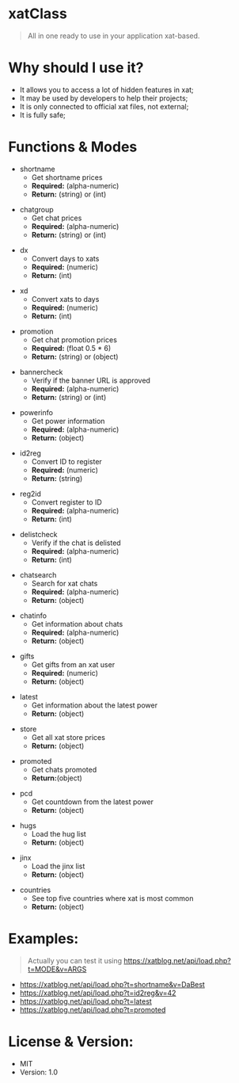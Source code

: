 # xatClass
> All in one ready to use in your application xat-based.

# Why should I use it?
* It allows you to access a lot of hidden features in xat;
* It may be used by developers to help their projects;
* It is only connected to official xat files, not external;
* It is fully safe;


# Functions & Modes
+ shortname 
  * Get shortname prices
  * **Required:** (alpha-numeric)
  * **Return:** (string) or (int)
  
- chatgroup
  * Get chat prices
  * **Required:** (alpha-numeric)
  * **Return:** (string) or (int)
  
+ dx
  * Convert days to xats
  * **Required:** (numeric)
  * **Return:** (int)
  
- xd
  * Convert xats to days
  * **Required:** (numeric)
  * **Return:** (int)
  
+ promotion
  * Get chat promotion prices
  * **Required:** (float 0.5 * 6)
  * **Return:** (string) or (object)
  
- bannercheck
  * Verify if the banner URL is approved
  * **Required:** (alpha-numeric)
  * **Return:** (string) or (int)
  
+ powerinfo
  * Get power information
  * **Required:** (alpha-numeric)
  * **Return:** (object)
  
- id2reg
  * Convert ID to register
  * **Required:** (numeric)
  * **Return:** (string)
  
+ reg2id
  * Convert register to ID
  * **Required:** (alpha-numeric)
  * **Return:** (int)
  
- delistcheck
  * Verify if the chat is delisted
  * **Required:** (alpha-numeric)
  * **Return:** (int)
  
+ chatsearch
  * Search for xat chats
  * **Required:** (alpha-numeric)
  * **Return:** (object)
  
- chatinfo
  * Get information about chats
  * **Required:** (alpha-numeric)
  * **Return:** (object)
  
+ gifts
  * Get gifts from an xat user
  * **Required:** (numeric)
  * **Return:** (object)
  
- latest
  * Get information about the latest power
  * **Return:** (object)
  
+ store
  * Get all xat store prices
  * **Return:** (object)
  
- promoted
  * Get chats promoted
  * **Return:**(object)

+ pcd
  * Get countdown from the latest power
  * **Return:** (object)
  
- hugs
  * Load the hug list
  * **Return:** (object)
  
+ jinx
  * Load the jinx list
  * **Return:** (object)
  
- countries
  * See top five countries where xat is most common
  * **Return:** (object)
  
# Examples:
> Actually you can test it using <https://xatblog.net/api/load.php?t=MODE&v=ARGS>

* <https://xatblog.net/api/load.php?t=shortname&v=DaBest>
* <https://xatblog.net/api/load.php?t=id2reg&v=42>
* <https://xatblog.net/api/load.php?t=latest>
* <https://xatblog.net/api/load.php?t=promoted>

# License & Version:
* MIT
* Version: 1.0
